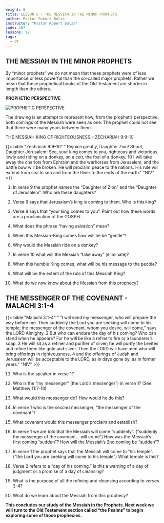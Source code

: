 ```yaml
---
weight: 8
title: LESSON 8 - THE MESSIAH IN THE MINOR PROPHETS
author: Pastor Robert Balza
instructor: "Pastor Robert Balza"
code: 107
lessons: 12
tags: 
  - OT
---
```

## THE MESSIAH IN THE MINOR PROPHETS

By “minor prophets” we do not mean that these prophets were of less importance or less powerful than the so-called major prophets. Rather we mean that these prophetical books of the Old Testament are shorter in length than the others. 

**PROPHETIC PERSPECTIVE**

![PROPHETIC PERSPECTIVE](/course-file/107/107-8.jpg "PROPHETIC PERSPECTIVE")

The drawing is an attempt to represent how, from the prophet’s perspective, both comings of the Messiah were seen as one. The prophet could not see that there were many years between them. 

THE MESSIAH KING OF RIGHTEOUSNESS  – ZECHARIAH 9:9-10

{{< bible "Zechariah 9:9–10" " Rejoice greatly, Daughter Zion! Shout, Daughter Jerusalem! See, your king comes to you, righteous and victorious, lowly and riding on a donkey, on a colt, the foal of a donkey. 10 I will take away the chariots from Ephraim and the warhorses from Jerusalem, and the battle bow will be broken. He will proclaim peace to the nations. His rule will extend from sea to sea and from the River to the ends of the earth." "NIV" >}}

1)	In verse 9 the prophet names the “Daughter of Zion” and the “Daughter of Jerusalem”. Who are these daughters? 

2)	Verse 9 says that Jerusalem’s king is coming to them. Who is this king?

3)	Verse 9 says that “your king comes to you”. Point out how these words are a proclamation of the GOSPEL.

4)	What does the phrase “having salvation” mean? 

5)	When this Messiah-King comes how will he be “gentle”? 

6)	Why would the Messiah ride on a donkey? 

7)	In verse 10 what will the Messiah “take away” (eliminate)? 

8)	When this humble King comes, what will be his message to the people?

9)	What will be the extent of the rule of this Messiah King? 

10)	What do we now know about the Messiah from this prophecy?

## THE MESSENGER OF THE COVENANT - MALACHI 3:1-4 
 
{{< bible "Malachi 3:1–4" " “I will send my messenger, who will prepare the way before me. Then suddenly the Lord you are seeking will come to his temple; the messenger of the covenant, whom you desire, will come,” says the LORD Almighty. 2 But who can endure the day of his coming? Who can stand when he appears? For he will be like a refiner’s fire or a launderer’s soap. 3 He will sit as a refiner and purifier of silver; he will purify the Levites and refine them like gold and silver. Then the LORD will have men who will bring offerings in righteousness, 4 and the offerings of Judah and Jerusalem will be acceptable to the LORD, as in days gone by, as in former years." "NIV" >}}

11)	Who is the speaker in verse 1?

12)	Who is the “my messenger” (the Lord’s messenger”) in verse 1? (See Matthew 11:7-10) 

13)	What would this messenger do? How would he do this?

14)	In verse 1 who is the second messenger, “the messenger of the covenant”?

15)	What covenant would this messenger proclaim and establish? 

16)	In verse 1 we are told that the Messiah will come “suddenly”. (“suddenly the messenger of the covenant… will come”) How was the Messiah’s first coming “sudden”? How will the Messiah’s 2nd coming be “sudden”?

17)	In verse 1 the prophet says that the Messiah will come to “his temple”. (“the Lord you are seeking will come to his temple”) What temple is this? 

18)	Verse 2 refers to a “day of his coming.” Is this a warning of a day of judgment or a promise of a day of cleansing? 

19)	What is the purpose of all the refining and cleansing according to verses 3-4?

20)	What do we learn about the Messiah from this prophecy?

**This concludes our study of the Messiah in the Prophets. Next week we will turn to the Old Testament section called “the Psalms” to begin exploring some of those prophecies.**